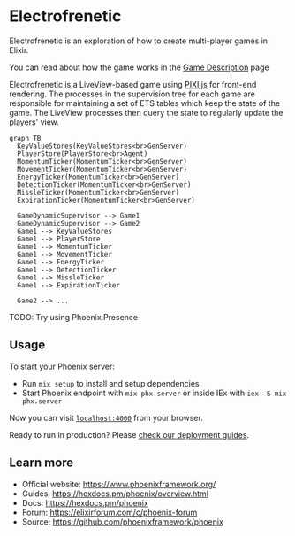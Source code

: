 # Electrofrenetic

Electrofrenetic is an exploration of how to create multi-player games in Elixir.

You can read about how the game works in the [Game Description](https://github.com/cheerfulstoic/electrofrenetic/wiki/Game-Description) page

Electrofrenetic is a LiveView-based game using [PIXI.js](https://pixijs.com) for front-end rendering.  The processes in the supervision tree for each game are responsible for maintaining a set of ETS tables which keep the state of the game.  The LiveView processes then query the state to regularly update the players' view.

```mermaid
graph TB
  KeyValueStores(KeyValueStores<br>GenServer)
  PlayerStore(PlayerStore<br>Agent)
  MomentumTicker(MomentumTicker<br>GenServer)
  MovementTicker(MomentumTicker<br>GenServer)
  EnergyTicker(MomentumTicker<br>GenServer)
  DetectionTicker(MomentumTicker<br>GenServer)
  MissleTicker(MomentumTicker<br>GenServer)
  ExpirationTicker(MomentumTicker<br>GenServer)

  GameDynamicSupervisor --> Game1
  GameDynamicSupervisor --> Game2
  Game1 --> KeyValueStores
  Game1 --> PlayerStore
  Game1 --> MomentumTicker
  Game1 --> MovementTicker
  Game1 --> EnergyTicker
  Game1 --> DetectionTicker
  Game1 --> MissleTicker
  Game1 --> ExpirationTicker

  Game2 --> ...

```

TODO: Try using Phoenix.Presence

## Usage

To start your Phoenix server:

* Run `mix setup` to install and setup dependencies
* Start Phoenix endpoint with `mix phx.server` or inside IEx with `iex -S mix phx.server`

Now you can visit [`localhost:4000`](http://localhost:4000) from your browser.

Ready to run in production? Please [check our deployment guides](https://hexdocs.pm/phoenix/deployment.html).

## Learn more

* Official website: <https://www.phoenixframework.org/>
* Guides: <https://hexdocs.pm/phoenix/overview.html>
* Docs: <https://hexdocs.pm/phoenix>
* Forum: <https://elixirforum.com/c/phoenix-forum>
* Source: <https://github.com/phoenixframework/phoenix>
